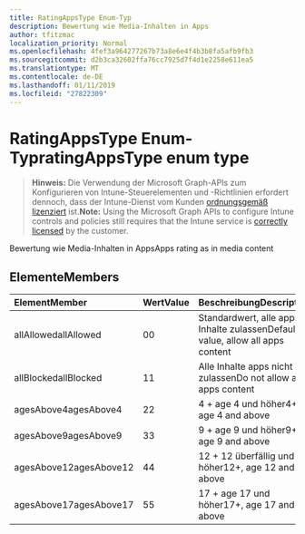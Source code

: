 ```yaml
---
title: RatingAppsType Enum-Typ
description: Bewertung wie Media-Inhalten in Apps
author: tfitzmac
localization_priority: Normal
ms.openlocfilehash: 4fef3a964277267b73a8e6e4f4b3b8fa5afb9fb3
ms.sourcegitcommit: d2b3ca32602ffa76cc7925d7f4d1e2258e611ea5
ms.translationtype: MT
ms.contentlocale: de-DE
ms.lasthandoff: 01/11/2019
ms.locfileid: "27822309"
---
```

# <a name="ratingappstype-enum-type"></a><span data-ttu-id="fd4ca-103">RatingAppsType Enum-Typ</span><span class="sxs-lookup"><span data-stu-id="fd4ca-103">ratingAppsType enum type</span></span>

> <span data-ttu-id="fd4ca-104">**Hinweis:** Die Verwendung der Microsoft Graph-APIs zum Konfigurieren von Intune-Steuerelementen und -Richtlinien erfordert dennoch, dass der Intune-Dienst vom Kunden [ordnungsgemäß lizenziert](https://go.microsoft.com/fwlink/?linkid=839381) ist.</span><span class="sxs-lookup"><span data-stu-id="fd4ca-104">**Note:** Using the Microsoft Graph APIs to configure Intune controls and policies still requires that the Intune service is [correctly licensed](https://go.microsoft.com/fwlink/?linkid=839381) by the customer.</span></span>

<span data-ttu-id="fd4ca-105">Bewertung wie Media-Inhalten in Apps</span><span class="sxs-lookup"><span data-stu-id="fd4ca-105">Apps rating as in media content</span></span>
## <a name="members"></a><span data-ttu-id="fd4ca-106">Elemente</span><span class="sxs-lookup"><span data-stu-id="fd4ca-106">Members</span></span>
|<span data-ttu-id="fd4ca-107">Element</span><span class="sxs-lookup"><span data-stu-id="fd4ca-107">Member</span></span>|<span data-ttu-id="fd4ca-108">Wert</span><span class="sxs-lookup"><span data-stu-id="fd4ca-108">Value</span></span>|<span data-ttu-id="fd4ca-109">Beschreibung</span><span class="sxs-lookup"><span data-stu-id="fd4ca-109">Description</span></span>|
|:---|:---|:---|
|<span data-ttu-id="fd4ca-110">allAllowed</span><span class="sxs-lookup"><span data-stu-id="fd4ca-110">allAllowed</span></span>|<span data-ttu-id="fd4ca-111">0</span><span class="sxs-lookup"><span data-stu-id="fd4ca-111">0</span></span>|<span data-ttu-id="fd4ca-112">Standardwert, alle apps Inhalte zulassen</span><span class="sxs-lookup"><span data-stu-id="fd4ca-112">Default value, allow all apps content</span></span>|
|<span data-ttu-id="fd4ca-113">allBlocked</span><span class="sxs-lookup"><span data-stu-id="fd4ca-113">allBlocked</span></span>|<span data-ttu-id="fd4ca-114">1</span><span class="sxs-lookup"><span data-stu-id="fd4ca-114">1</span></span>|<span data-ttu-id="fd4ca-115">Alle Inhalte apps nicht zulassen</span><span class="sxs-lookup"><span data-stu-id="fd4ca-115">Do not allow any apps content</span></span>|
|<span data-ttu-id="fd4ca-116">agesAbove4</span><span class="sxs-lookup"><span data-stu-id="fd4ca-116">agesAbove4</span></span>|<span data-ttu-id="fd4ca-117">2</span><span class="sxs-lookup"><span data-stu-id="fd4ca-117">2</span></span>|<span data-ttu-id="fd4ca-118">4 + age 4 und höher</span><span class="sxs-lookup"><span data-stu-id="fd4ca-118">4+, age 4 and above</span></span>|
|<span data-ttu-id="fd4ca-119">agesAbove9</span><span class="sxs-lookup"><span data-stu-id="fd4ca-119">agesAbove9</span></span>|<span data-ttu-id="fd4ca-120">3</span><span class="sxs-lookup"><span data-stu-id="fd4ca-120">3</span></span>|<span data-ttu-id="fd4ca-121">9 + age 9 und höher</span><span class="sxs-lookup"><span data-stu-id="fd4ca-121">9+, age 9 and above</span></span>|
|<span data-ttu-id="fd4ca-122">agesAbove12</span><span class="sxs-lookup"><span data-stu-id="fd4ca-122">agesAbove12</span></span>|<span data-ttu-id="fd4ca-123">4</span><span class="sxs-lookup"><span data-stu-id="fd4ca-123">4</span></span>|<span data-ttu-id="fd4ca-124">12 + 12 überfällig und höher</span><span class="sxs-lookup"><span data-stu-id="fd4ca-124">12+, age 12 and above</span></span> |
|<span data-ttu-id="fd4ca-125">agesAbove17</span><span class="sxs-lookup"><span data-stu-id="fd4ca-125">agesAbove17</span></span>|<span data-ttu-id="fd4ca-126">5</span><span class="sxs-lookup"><span data-stu-id="fd4ca-126">5</span></span>|<span data-ttu-id="fd4ca-127">17 + age 17 und höher</span><span class="sxs-lookup"><span data-stu-id="fd4ca-127">17+, age 17 and above</span></span>|



